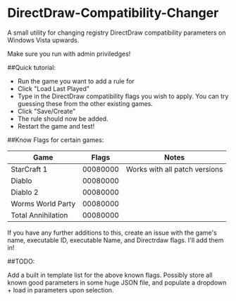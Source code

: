 # DirectDraw-Compatibility-Changer
A small utility for changing registry DirectDraw compatibility parameters on Windows Vista upwards.

Make sure you run with admin priviledges!

##Quick tutorial:

* Run the game you want to add a rule for
* Click "Load Last Played"
* Type in the DirectDraw compatibility flags you wish to apply. You can try guessing these from the other existing games.
* Click "Save/Create"
* The rule should now be added.
* Restart the game and test!

##Know Flags for certain games:

Game|Flags|Notes
----|-----|-----
StarCraft 1|00080000|Works with all patch versions
Diablo|00080000|
Diablo 2|00080000|
Worms World Party|00080000|
Total Annihilation|00080000|

If you have any further additions to this, create an issue with the game's name, executable ID, executable Name, and Directrdaw flags. I'll add them in!

##TODO:

Add a built in template list for the above known flags. Possibly store all known good parameters in some huge JSON file, and populate a dropdown + load in parameters upon selection.

